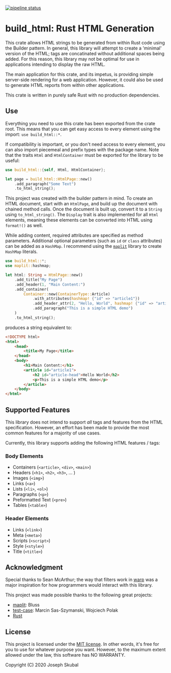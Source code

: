 [![pipeline status](https://gitlab.com/skubalj/html-gen/badges/master/pipeline.svg)](https://gitlab.com/skubalj/html-gen/-/commits/master)

build_html: Rust HTML Generation
==============================

This crate allows HTML strings to be generated from within Rust code using the Builder pattern.
In general, this library will attempt to create a 'minimal' version of the HTML; tags are 
concatinated without additional spaces being added. For this reason, this library may not be
optimal for use in applications intending to display the raw HTML. 

The main application for this crate, and its impetus, is providing simple server-side rendering 
for a web application. However, it could also be used to generate HTML reports from within other
applications.

This crate is written in purely safe Rust with no production dependencies.

## Use
Everything you need to use this crate has been exported from the crate root. This means that
you can get easy access to every element using the import: `use build_html::*`.

If compatibility is important, or you don't need access to every element, you can also import 
piecemeal and prefix types with the package name. Note that the traits `Html` and 
`HtmlContainer` must be exported for the library to be useful: 
```rust
use build_html::{self, Html, HtmlContainer};

let page = build_html::HtmlPage::new()
    .add_paragraph("Some Text")
    .to_html_string();
```

This project was created with the builder pattern in mind. To create an HTML document, start with
an `HtmlPage`, and build up the document with chained method calls. Once the document is built up,
convert it to a `String` using `to_html_string()`. The `Display` trait is also implemented for all
`Html` elements, meaning these elements can be converted into HTML using `format!()` as well.

While adding content, required attributes are specified as method parameters. Additional optional
parameters (such as `id` or `class` attributes) can be added as a `HashMap`. I recommend using the
[`maplit`](https://crates.io/crates/maplit) library to create `HashMap` literals. 

```rust
use build_html::*;
use maplit::hashmap;

let html: String = HtmlPage::new()
    .add_title("My Page")
    .add_header(1, "Main Content:")
    .add_container(
        Container::new(ContainerType::Article)
            .with_attributes(hashmap! {"id" => "article1"})
            .add_header_attr(2, "Hello, World", hashmap! {"id" => "article-head"})
            .add_paragraph("This is a simple HTML demo")
    )
    .to_html_string();
```

produces a string equivalent to:

```html
<!DOCTYPE html>
<html>
    <head>
        <title>My Page</title>
    </head>
    <body>
        <h1>Main Content:</h1>
        <article id="article1">
            <h2 id="article-head">Hello World</h2>
            <p>This is a simple HTML demo</p>
        </article>
    </body>
</html>
```

## Supported Features
This library does not intend to support *all* tags and features from the HTML specification.
However, an effort has been made to provide the most common features for a majority of use cases.

Currently, this library supports adding the following HTML features / tags:

### Body Elements
* Containers (`<article>`, `<div>`, `<main>`)
* Headers (`<h1>`, `<h2>`, `<h3>`, ... )
* Images (`<img>`)
* Links (`<a>`)
* Lists (`<li>`, `<ol>`)
* Paragraphs (`<p>`)
* Preformatted Text (`<pre>`)
* Tables (`<table>`)

### Header Elements
* Links (`<link>`)
* Meta (`<meta>`)
* Scripts (`<script>`)
* Style (`<style>`)
* Title (`<title>`)

## Acknowledgment
Special thanks to Sean McArthur; the way that filters work in [warp](https://crates.io/crates/warp)
was a major inspiration for how programmers would interact with this library.

This project was made possible thanks to the following great projects:
* [maplit](https://crates.io/crates/maplit): Bluss
* [test-case](https://crates.io/crates/test-case): Marcin Sas-Szymanski, Wojciech Polak
* [Rust](https://rust-lang.org)

## License
This project is licensed under the [MIT license](https://mit-license.org). In other words, it's
free for you to use for whatever purpose you want. However, to the maximum extent allowed under the
law, this software has NO WARRANTY.

Copyright (C) 2020 Joseph Skubal